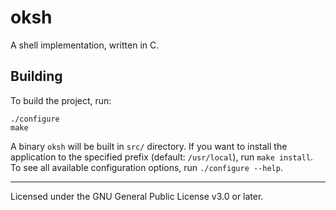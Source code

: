 # oksh

A shell implementation, written in C.

## Building

To build the project, run:

```shell
./configure
make
```

A binary `oksh` will be built in `src/` directory. If you want to install the
application to the specified prefix (default: `/usr/local`), run `make install`.
To see all available configuration options, run `./configure --help`.

---

Licensed under the GNU General Public License v3.0 or later.
